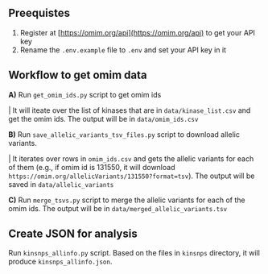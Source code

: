 
## Preequistes

1. Register at [https://omim.org/api](https://omim.org/api) to get your API key
2. Rename the `.env.example` file to `.env` and set your API key in it

## Workflow to get omim data
**A)** Run `get_omim_ids.py` script to get omim ids

| It will iteate over the list of kinases that are in `data/kinase_list.csv` and get the omim ids. The output will be in `data/omim_ids.csv`

**B)** Run `save_allelic_variants_tsv_files.py` script to download allelic variants. 

|    It iterates over rows in `omim_ids.csv` and gets the allelic variants for each of them (e.g., if omim id is 131550, it will download `https://omim.org/allelicVariants/131550?format=tsv`). The output will be saved in `data/allelic_variants`

**C)** Run `merge_tsvs.py` script to merge the allelic variants for each of the omim ids. The output will be in `data/merged_allelic_variants.tsv`   

## Create JSON for analysis

Run `kinsnps_allinfo.py` script. Based on the files in `kinsnps` directory, it will produce `kinsnps_allinfo.json`.